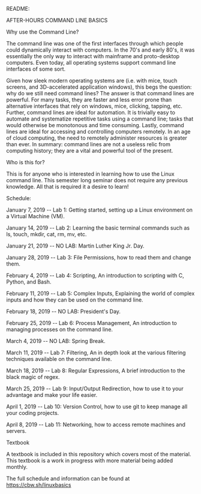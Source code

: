 README:

AFTER-HOURS COMMAND LINE BASICS

Why use the Command Line?

The command line was one of the first interfaces through which people could dynamically interact with computers.
In the 70's and early 80's, it was essentially the only way to interact with mainframe and proto-desktop computers.
Even today, all operating systems support command line interfaces of some sort.

Given how sleek modern operating systems are (i.e. with mice, touch screens, and 3D-accelerated application windows),
this begs the question: why do we still need command lines? The answer is that command lines are powerful. For many
tasks, they are faster and less error prone than alternative interfaces that rely on windows, mice, clicking, tapping, etc.
Further, command lines are ideal for automation. It is trivially easy to automate and systematize repetitive tasks using a
command line; tasks that would otherwise be monotonous and time consuming. Lastly, command lines are ideal for accessing and
controlling computers remotely. In an age of cloud computing, the need to remotely administer resources is greater than ever.
In summary: command lines are not a useless relic from computing history; they are a vital and powerful tool of the present.




Who is this for?

This is for anyone who is interested in learning how to use the Linux command line. This semester long seminar does not require
any previous knowledge. All that is required it a desire to learn!


Schedule:

January 7, 2019 -- Lab 1: Getting started, setting up a Linux environment on a Virtual Machine (VM). 

January 14, 2019 -- Lab 2: Learning the basic terminal commands such as ls, touch, mkdir, cat, rm, mv, etc.

January 21, 2019 -- NO LAB: Martin Luther King Jr. Day.

January 28, 2019 -- Lab 3: File Permissions, how to read them and change them.

February 4, 2019 -- Lab 4: Scripting, An introduction to scripting with C, Python, and Bash.

February 11, 2019 -- Lab 5: Complex Inputs, Explaining the world of complex inputs and how they can be used on the command line.

February 18, 2019 -- NO LAB: President's Day.

February 25, 2019 -- Lab 6: Process Management, An introduction to managing processes on the command line.

March 4, 2019 -- NO LAB: Spring Break.

March 11, 2019 -- Lab 7: Filtering, An in depth look at the various filtering techniques available on the command line.

March 18, 2019 -- Lab 8: Regular Expressions, A brief introduction to the black magic of regex.

March 25, 2019 -- Lab 9: Input/Output Redirection, how to use it to your advantage and make your life easier.

April 1, 2019 -- Lab 10: Version Control, how to use git to keep manage all your coding projects.

April 8, 2019 -- Lab 11: Networking, how to access remote machines and servers.



Textbook

A textbook is included in this repository which covers most of the material. This textbook is a work in progress with more material
being added monthly.


The full schedule and information can be found at https://cbw.sh/linuxbasics